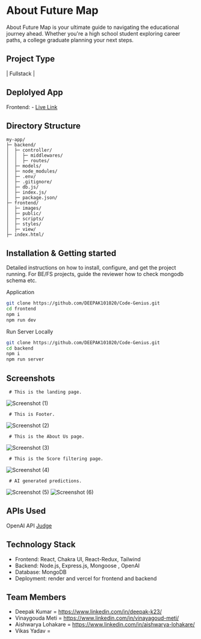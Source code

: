 # About Future Map

About
Future Map is your ultimate guide to navigating the educational journey ahead. Whether you're a high school student exploring career paths, a college graduate planning your next steps.


## Project Type
| Fullstack |
## Deplolyed App
Frontend: - [Live Link](https://code-genius-l4ji.vercel.app/)

## Directory Structure
```
my-app/
├─ backend/
│  ├─ controller/
│  │  ├─ middlewares/
│  │  ├─ routes/
│  ├─ models/
│  ├─ node_modules/
│  ├─ .env/
│  ├─ .gitignore/
│  ├─ db.js/
│  ├─ index.js/
│  ├─ package.json/
├─ frontend/
│  ├─ images/
│  ├─ public/
│  ├─ scripts/
│  ├─ styles/
│  ├─ view/
├─ index.html/
```
## Installation & Getting started
Detailed instructions on how to install, configure, and get the project running. For BE/FS projects, guide the reviewer how to check mongodb schema etc.

Application
```bash
git clone https://github.com/DEEPAK101020/Code-Genius.git
cd frontend
npm i
npm run dev
```

Run Server Locally
```bash
git clone https://github.com/DEEPAK101020/Code-Genius.git
cd backend
npm i
npm run server
``` 

 ## Screenshots
 
     # This is the landing page.
  ![Screenshot (1)](https://github.com/DEEPAK101020/Code-Genius/assets/131662969/dc10c4a9-177d-41c7-82d0-342d14e9e0cc)

     # This is Footer.
  ![Screenshot (2)](https://github.com/DEEPAK101020/Code-Genius/assets/131662969/606d2d9a-3fb5-4ee5-bc4a-13e44dd55469)

     # This is the About Us page.
  ![Screenshot (3)](https://github.com/DEEPAK101020/Code-Genius/assets/131662969/fc42ddd7-9e66-4c52-8912-c77e796034f5)

     # This is the Score filtering page.
  ![Screenshot (4)](https://github.com/DEEPAK101020/Code-Genius/assets/131662969/432d72e5-cba5-40a3-a63e-20af2d590d2a)
  
     # AI generated predictions.
  ![Screenshot (5)](https://github.com/DEEPAK101020/Code-Genius/assets/131662969/ce08644b-0692-4d95-ac59-81358a39485b)
  ![Screenshot (6)](https://github.com/DEEPAK101020/Code-Genius/assets/131662969/d784e419-0337-4399-a011-4944cc5d288e)


 ## APIs Used
 OpenAI API <a href="https://api.openai.com/v1/chat/completions" target="_blank">Judge</a>

## Technology Stack
- Frontend: React, Chakra UI, React-Redux, Tailwind
- Backend: Node.js, Express.js, Mongoose , OpenAI
- Database: MongoDB
- Deployment: render and vercel for frontend and backend

## Team Members
- Deepak Kumar = https://www.linkedin.com/in/deepak-k23/
- Vinaygouda Meti = https://www.linkedin.com/in/vinayagoud-meti/
- Aishwarya Lohakare = https://www.linkedin.com/in/aishwarya-lohakare/
- Vikas Yadav =
  
